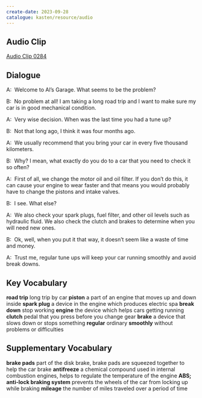 ```yaml
---
create-date: 2023-09-28
catalogue: kasten/resource/audio
---
```


## Audio Clip
[Audio Clip 0284](https://archive.org/download/englishpod_all/englishpod_0284dg.mp3)

## Dialogue
A:  Welcome to Al’s Garage.  What seems to be the problem? 

B:  No problem at all! I am taking a long road trip and I want to make sure my car is in good mechanical condition. 

A:  Very wise decision. When was the last time you had a tune up?  

B:  Not that long ago, I think it was four months ago. 

A:  We usually recommend that you bring your car in every five thousand kilometers. 

B:  Why? I mean, what exactly do you do to a car that you need to check it so often? 

A:  First of all, we change the motor oil and oil filter. If you don’t do this, it can cause your engine to wear faster and that means you would probably have to change the pistons and intake valves. 

B:  I see. What else? 

A:  We also check your spark plugs, fuel filter, and other oil levels such as hydraulic fluid. We also check  the clutch and brakes to determine when you will need new ones. 

B:  Ok, well, when you put it that way, it doesn’t seem like a waste of time and money. 

A:  Trust me, regular tune ups will keep your car running smoothly and avoid break downs. 

## Key Vocabulary
**road trip**       long trip by car
**piston**          a part of an engine that moves up and down inside
**spark plug**      a device in the engine which produces electric spa
**break down**      stop working
**engine**          the device which helps cars getting running
**clutch**          pedal that you press before you change gear
**brake**           a device that slows down or stops something
**regular**         ordinary
**smoothly**        without problems or difficulties

## Supplementary Vocabulary
**brake pads**                         part of the disk brake, brake pads are squeezed together to help the car brake
**antifreeze**                         a chemical compound used in internal combustion engines, helps to regulate the temperature of the engine
**ABS; anti-lock braking system**      prevents the wheels of the car from locking up while braking
**mileage**                            the number of miles traveled over a period of time
